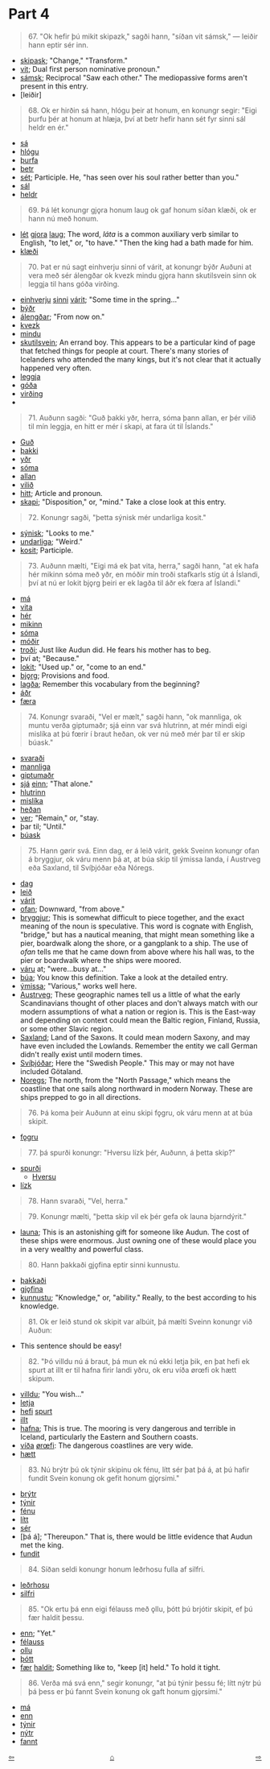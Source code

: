 # Part 4

>67\. "Ok hefir þú mikit skipazk," sagði hann, "síðan vit sámsk," — leiðir hann eptir sér inn.

* [skipask](https://en.wiktionary.org/wiki/skipa#Old_Norse); "Change," "Transform."
* [vit](https://en.wiktionary.org/wiki/ek#Old_Norse); Dual first person nominative pronoun."
* [sámsk](https://en.wiktionary.org/wiki/sj%C3%A1#Old_Norse); Reciprocal "Saw each other." The mediopassive forms aren't present in this entry. 
* [leiðir]

>68\. Ok er hirðin sá hann, hlógu þeir at honum, en konungr segir: "Eigi þurfu þér at honum at hlæja, því at betr hefir hann sét fyr sinni sál heldr en ér."

* [sá](https://en.wiktionary.org/wiki/sj%C3%A1#Etymology_2)
* [hlógu](https://en.wiktionary.org/wiki/hl%C3%A6ja#Old_Norse)
* [þurfa](https://en.wiktionary.org/wiki/%C3%BEurfa#Old_Norse)
* [betr](https://en.wiktionary.org/wiki/betr#Old_Norse)
* [sét](https://en.wiktionary.org/wiki/sj%C3%A1#Etymology_2); Participle. He, "has seen over his soul rather better than you."
* [sál](https://en.wiktionary.org/wiki/s%C3%A1l#Icelandic)
* [heldr](https://en.wiktionary.org/wiki/heldr)

>69\. Þá lét konungr gjǫra honum laug ok gaf honum síðan klæði, ok er hann nú með honum.

* [lét](https://en.wiktionary.org/wiki/l%C3%A1ta#Old_Norse) [gjora](https://en.wiktionary.org/wiki/gera#Old_Norse) [laug](https://en.wiktionary.org/wiki/laug#Old_Norse); The word, _láta_ is a common auxiliary verb similar to English, "to let," or, "to have." "Then the king had a bath made for him.
* [klæði](https://en.wiktionary.org/wiki/kl%C3%A6%C3%B0i#Icelandic)

>70\. Þat er nú sagt einhverju sinni of várit, at konungr býðr Auðuni at vera með sér álengðar ok kvezk mindu gjǫra hann skutilsvein sinn ok leggja til hans góða virðing.


* [einhverju](https://en.wiktionary.org/wiki/einnhverr#Old_Norse) [sinni](http://www.germanic-lexicon-project.org/cgi-bin/gmc_search_v3?cmd=viewthis&id=cv:b0530:1) [várit](https://en.wiktionary.org/wiki/v%C3%A1r#Old_Norse); "Some time in the spring..."
* [býðr](https://en.wiktionary.org/wiki/bj%C3%B3%C3%B0a#Old_Norse)
* [álengðar](http://www.germanic-lexicon-project.org/cgi-bin/gmc_search_v3?cmd=viewthis&id=cv:b0041:72); "From now on."
* [kvezk](https://en.wiktionary.org/wiki/kve%C3%B0ja#Old_Norse)
* [mindu](https://en.wiktionary.org/wiki/munu#Old_Norse)
* [skutilsvein](http://www.germanic-lexicon-project.org/cgi-bin/gmc_search_v3?cmd=viewthis&id=cv:b0561:16); An errand boy. This appears to be a particular kind of page that fetched things for people at court. There's many stories of Icelanders who attended the many kings, but it's not clear that it actually happened very often.
* [leggja](https://en.wiktionary.org/wiki/leggja#Old_Norse)
* [góða](https://en.wiktionary.org/wiki/g%C3%B3%C3%B0r#Old_Norse)
* [virðing](http://www.germanic-lexicon-project.org/cgi-bin/gmc_search_v3?cmd=viewthis&id=cv:b0710:25)
* 
>71\. Auðunn sagði: "Guð þakki yðr, herra, sóma þann allan, er þér vilið til mín leggja, en hitt er mér í skapi, at fara út til Íslands."

* [Guð](https://en.wiktionary.org/wiki/Gu%C3%B0)
* [þakki](https://en.wiktionary.org/wiki/%C3%BEakka#Old_Norse)
* [yðr](https://en.wiktionary.org/wiki/%C3%A9r#Old_Norse)
* [sóma](http://www.germanic-lexicon-project.org/cgi-bin/gmc_search_v3?cmd=viewthis&id=cv:b0579:33)
* [allan](https://en.wiktionary.org/wiki/allr)
* [vilið](https://en.wiktionary.org/wiki/vilja#Old_Norse)
* [hitt](https://en.wiktionary.org/wiki/hinn#Old_Norse); Article and pronoun.
* [skapi](http://www.germanic-lexicon-project.org/cgi-bin/gmc_search_v3?cmd=viewthis&id=cv:b0537:20); "Disposition," or, "mind." Take a close look at this entry.

>72\. Konungr sagði, "þetta sýnisk mér undarliga kosit."

* [sýnisk](https://en.wiktionary.org/wiki/sj%C3%A1#Old_Norse); "Looks to me."
* [undarliga](https://en.wiktionary.org/wiki/undarligr); "Weird."
* [kosit](https://en.wiktionary.org/wiki/kj%C3%B3sa#Old_Norse); Participle.

>73\. Auðunn mælti, "Eigi má ek þat vita, herra," sagði hann, "at ek hafa hér mikinn sóma með yðr, en móðir mín troði stafkarls stíg út á Íslandi, því at nú er lokit bjǫrg þeiri er ek lagða til áðr ek fœra af Íslandi."

* [má](https://en.wiktionary.org/wiki/mega#Old_Norse)
* [vita](https://en.wiktionary.org/wiki/vita#Old_Norse)
* [hér](https://en.wiktionary.org/wiki/h%C3%A9r#Old_Norse)
* [mikinn](https://en.wiktionary.org/wiki/mikill#Old_Norse)
* [sóma](http://www.germanic-lexicon-project.org/cgi-bin/gmc_search_v3?cmd=viewthis&id=cv:b0579:32)
* [móðir](https://en.wiktionary.org/wiki/m%C3%B3%C3%B0ir#Old_Norse)
* [troði](http://www.germanic-lexicon-project.org/cgi-bin/gmc_search_v3?cmd=viewthis&id=cv:b0641:3); Just like Audun did. He fears his mother has to beg.
* því at; "Because."
* [lokit](https://en.wiktionary.org/wiki/l%C3%BAka#Old_Norse); "Used up." or, "come to an end."
* [bjǫrg](http://www.germanic-lexicon-project.org/cgi-bin/gmc_search_v3?cmd=viewthis&id=cv:b0066:22); Provisions and food.
* [lagða](https://en.wiktionary.org/wiki/leggja#Old_Norse); Remember this vocabulary from the beginning?
* [áðr](https://en.wiktionary.org/wiki/%C3%A1%C3%B0r)
* [færa](https://en.wiktionary.org/wiki/f%C7%BFra#Old_Norse)

>74\. Konungr svaraði, "Vel er mælt," sagði hann, "ok mannliga, ok muntu verða giptumaðr; sjá einn var svá hlutrinn, at mér mindi eigi mislíka at þú fœrir í braut heðan, ok ver nú með mér þar til er skip búask."

* [svaraði](https://en.wiktionary.org/wiki/svara#Icelandic)
* [mannliga](http://www.germanic-lexicon-project.org/cgi-bin/gmc_search_v3?cmd=viewthis&id=cv:b0411:14)
* [giptumaðr](http://www.germanic-lexicon-project.org/cgi-bin/gmc_search_v3?cmd=viewthis&id=cv:b0200:27)
* [sjá](https://en.wiktionary.org/wiki/sj%C3%A1#Pronoun) [einn](https://en.wiktionary.org/wiki/einn#Adjective); "That alone."
* [hlutrinn](https://en.wiktionary.org/wiki/hlutr)
* [mislíka](http://www.germanic-lexicon-project.org/cgi-bin/gmc_search_v3?cmd=viewthis&id=cv:b0431:21)
* [heðan](http://www.germanic-lexicon-project.org/cgi-bin/gmc_search_v3?cmd=viewthis&id=cv:b0244:130)
* [ver](https://en.wiktionary.org/wiki/vera#Old_Norse); "Remain," or, "stay.
* þar til; "Until."
* [búask](https://en.wiktionary.org/wiki/b%C3%BAa#Old_Norse)

>75\. Hann gørir svá. Einn dag, er á leið várit, gekk Sveinn konungr ofan á bryggjur, ok váru menn þá at, at búa skip til ýmissa landa, í Austrveg eða Saxland, til Svíþjóðar eða Nóregs.

* [dag](https://en.wiktionary.org/wiki/dagr)
* [leið](http://www.germanic-lexicon-project.org/cgi-bin/gmc_search_v3?cmd=viewthis&id=cv:b0390:45)
* [várit](https://en.wiktionary.org/wiki/v%C3%A1r#Old_Norse)
* [ofan](https://en.wiktionary.org/wiki/ofan#Old_Norse); Downward, "from above."
* [bryggjur](https://en.wiktionary.org/wiki/bryggja#Old_Norse); This is somewhat difficult to piece together, and the exact meaning of the noun is speculative. This word is cognate with English, "bridge," but has a nautical meaning, that might mean something like a pier, boardwalk along the shore, or a gangplank to a ship. The use of _ofan_ tells me that he came down from above where his hall was, to the pier or boardwalk where the ships were moored.
* [váru](https://en.wiktionary.org/wiki/vera#Old_Norse) at; "were...busy at..."
* [búa](http://www.germanic-lexicon-project.org/cgi-bin/gmc_search_v3?cmd=viewthis&id=cv:b0084:110); You know this definition. Take a look at the detailed entry.
* [ýmissa](https://en.wiktionary.org/wiki/%C3%BDmiss); "Various," works well here.
* [Austrveg](http://www.germanic-lexicon-project.org/cgi-bin/gmc_search_v3?cmd=viewthis&id=cv:b0036:2); These geographic names tell us a little of what the early Scandinavians thought of other places and don't always match with our modern assumptions of what a nation or region is. This is the East-way and depending on context could mean the Baltic region, Finland, Russia, or some other Slavic region.
* [Saxland](http://www.germanic-lexicon-project.org/cgi-bin/gmc_search_v3?cmd=viewthis&id=cv:b0516:6); Land of the Saxons. It could mean modern Saxony, and may have even included the Lowlands. Remember the entity we call German didn't really exist until modern times.
* [Svíþjóðar](http://www.germanic-lexicon-project.org/cgi-bin/gmc_search_v3?cmd=viewthis&id=cv:b0612:19); Here the "Swedish People." This may or may not have included Götaland.
* [Noregs](http://www.germanic-lexicon-project.org/cgi-bin/gmc_search_v3?cmd=viewthis&id=cv:b0457:32); The north, from the "North Passage," which means the coastline that one sails along northward in modern Norway. These are ships prepped to go in all directions. 

>76\. Þá koma þeir Auðunn at einu skipi fǫgru, ok váru menn at at búa skipit.

* [fǫgru](https://en.wiktionary.org/wiki/fagr)

>77\. þá spurði konungr: "Hversu lízk þér, Auðunn, á þetta skip?"

* [spurði](https://en.wiktionary.org/wiki/spyrja#Old_Norse)
	* [Hversu](https://en.wiktionary.org/wiki/hversu)
* [lízk](https://en.wiktionary.org/wiki/l%C3%ADka#Icelandic)

>78\. Hann svaraði, "Vel, herra."

>79\. Konungr mælti, "þetta skip vil ek þér gefa ok launa bjarndýrit."

* [launa](https://en.wiktionary.org/wiki/laun#Old_Norse); This is an astonishing gift for someone like Audun. The cost of these ships were enormous. Just owning one of these would place you in a very wealthy and powerful class.

>80\. Hann þakkaði gjǫfina eptir sinni kunnustu.

* [þakkaði](https://en.wiktionary.org/wiki/%C3%BEakka#Old_Norse)
* [gjǫfina](https://en.wiktionary.org/wiki/gj%C7%ABf#Old_Norse)
* [kunnustu](http://www.germanic-lexicon-project.org/cgi-bin/gmc_search_v3?cmd=viewthis&id=cv:b0359:6); "Knowledge," or, "ability." Really, to the best according to his knowledge.

>81\. Ok er leið stund ok skipit var albúit, þá mælti Sveinn konungr við Auðun:

* This sentence should be easy!

>82\. "Þó villdu nú á braut, þá mun ek nú ekki letja þik, en þat hefi ek spurt at illt er til hafna firir landi yðru, ok eru víða ørœfi ok hætt skipum.

* [villdu](https://en.wiktionary.org/wiki/vilja); "You wish..."
* [letja](https://en.wiktionary.org/wiki/letja)
* [hefi](https://en.wiktionary.org/wiki/hafa#Old_Norse) [spurt](https://en.wiktionary.org/wiki/spyrja#Old_Norse)
* [illt](https://en.wiktionary.org/wiki/illr)
* [hafna](https://en.wiktionary.org/wiki/h%C7%ABfn#Old_Norse); This is true. The mooring is very dangerous and terrible in Iceland, particularly the Eastern and Southern coasts.
* [víða](https://en.wiktionary.org/wiki/v%C3%AD%C3%B0r#Old_Norse) [ørœfi](http://www.germanic-lexicon-project.org/cgi-bin/gmc_search_v3?cmd=viewthis&id=cv:b0768:46): The dangerous coastlines are very wide.
* [hætt](http://www.germanic-lexicon-project.org/cgi-bin/gmc_search_v3?cmd=viewthis&id=cv:b0306:17)

>83\. Nú brýtr þú ok týnir skipinu ok fénu, lítt sér þat þá á, at þú hafir fundit Svein konung ok gefit honum gjǫrsimi."

* [brýtr](https://en.wiktionary.org/wiki/brj%C3%B3ta#Old_Norse)
* [týnir](http://www.germanic-lexicon-project.org/cgi-bin/gmc_search_v3?cmd=viewthis&id=cv:b0647:7,)
* [fénu](https://en.wiktionary.org/wiki/f%C3%A9#Old_Norse)
* [lítt](https://en.wiktionary.org/wiki/l%C3%ADtill#Old_Norse)
* [sér](https://en.wiktionary.org/wiki/sj%C3%A1#Old_Norse)
* [þá á]; "Thereupon." That is, there would be little evidence that Audun met the king.
* [fundit](https://en.wiktionary.org/wiki/finna#Old_Norse)

>84\. Síðan seldi konungr honum leðrhosu fulla af silfri.

* [leðrhosu](http://www.germanic-lexicon-project.org/cgi-bin/gmc_search_v3?cmd=viewthis&id=cv:b0378:18)
* [silfri](http://www.germanic-lexicon-project.org/cgi-bin/gmc_search_v3?cmd=viewthis&id=cv:b0528:17)

>85\. "Ok ertu þá enn eigi félauss með ǫllu, þótt þú brjótir skipit, ef þú fær haldit þessu.

* [enn](https://en.wiktionary.org/wiki/enn#Old_Norse); "Yet."
* [félauss](http://www.germanic-lexicon-project.org/cgi-bin/gmc_search_v3?cmd=viewthis&id=cv:b0148:2)
* [ollu](https://en.wiktionary.org/wiki/allr)
* [þótt](https://en.wiktionary.org/wiki/%C3%BE%C3%B3tt)
* [fær](https://en.wiktionary.org/wiki/f%C3%A1#Old_Norse) [haldit](https://en.wiktionary.org/wiki/halda#Old_Norse); Something like to, "keep [it] held." To hold it tight.

>86\. Verða má svá enn," segir konungr, "at þú týnir þessu fé; lítt nýtr þú þá þess er þú fannt Svein konung ok gaft honum gjǫrsimi."

* [má](https://en.wiktionary.org/wiki/mega#Old_Norse)
* [enn](https://en.wiktionary.org/wiki/enn#Adverb_3)
* [týnir](https://en.wiktionary.org/wiki/t%C3%BDna)
* [nýtr](https://en.wiktionary.org/wiki/n%C3%BDtr)
* [fannt](https://en.wiktionary.org/wiki/finna#Old_Norse)

<div style="float: left"><a href="http://rcblack.net/reader/audun3">⇦</a></div>
<div style="float: right"><a href="http://rcblack.net/reader/audun5">⇨</a></div>
<div style="margin: 0 auto; width: 100px;"><a href="http://rcblack.net/grammar/front">&#8962;</a></div>


